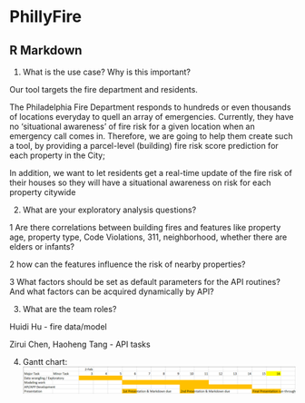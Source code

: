 PhillyFire
================

## R Markdown

1.  What is the use case? Why is this important?

Our tool targets the fire department and residents.

The Philadelphia Fire Department responds to hundreds or even thousands
of locations everyday to quell an array of emergencies. Currently, they
have no ‘situational awareness’ of fire risk for a given location when
an emergency call comes in. Therefore, we are going to help them create
such a tool, by providing a parcel-level (building) fire risk score
prediction for each property in the City;

In addition, we want to let residents get a real-time update of the fire
risk of their houses so they will have a situational awareness on risk
for each property citywide

2.  What are your exploratory analysis questions?

1 Are there correlations between building fires and features like
property age, property type, Code Violations, 311, neighborhood, whether
there are elders or infants?

2 how can the features influence the risk of nearby properties?

3 What factors should be set as default parameters for the API routines?
And what factors can be acquired dynamically by API?

3.  What are the team roles?

Huidi Hu - fire data/model

Zirui Chen, Haoheng Tang - API tasks

4.  Gantt chart: ![Project Plan](plan.png)
